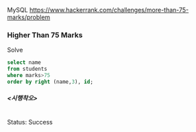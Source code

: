 <!--# SQL-->
MySQL https://www.hackerrank.com/challenges/more-than-75-marks/problem
### Higher Than 75 Marks

Solve
```sql
select name
from students
where marks>75
order by right (name,3), id;
```

##### <시행착오>
```sql

```

Status: Success
